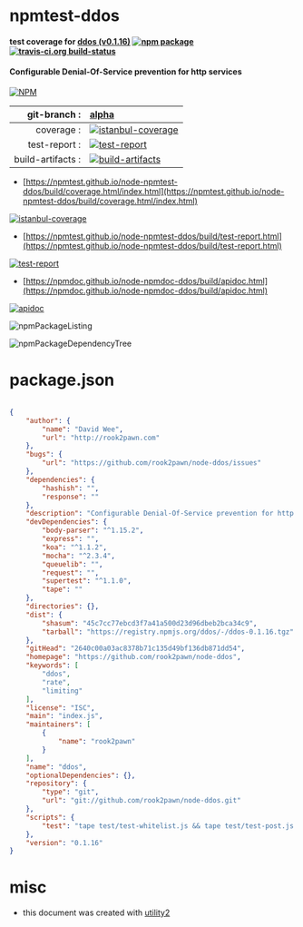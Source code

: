 # npmtest-ddos

#### test coverage for  [ddos (v0.1.16)](https://github.com/rook2pawn/node-ddos)  [![npm package](https://img.shields.io/npm/v/npmtest-ddos.svg?style=flat-square)](https://www.npmjs.org/package/npmtest-ddos) [![travis-ci.org build-status](https://api.travis-ci.org/npmtest/node-npmtest-ddos.svg)](https://travis-ci.org/npmtest/node-npmtest-ddos)

#### Configurable Denial-Of-Service prevention for http services

[![NPM](https://nodei.co/npm/ddos.png?downloads=true&downloadRank=true&stars=true)](https://www.npmjs.com/package/ddos)

| git-branch : | [alpha](https://github.com/npmtest/node-npmtest-ddos/tree/alpha)|
|--:|:--|
| coverage : | [![istanbul-coverage](https://npmtest.github.io/node-npmtest-ddos/build/coverage.badge.svg)](https://npmtest.github.io/node-npmtest-ddos/build/coverage.html/index.html)|
| test-report : | [![test-report](https://npmtest.github.io/node-npmtest-ddos/build/test-report.badge.svg)](https://npmtest.github.io/node-npmtest-ddos/build/test-report.html)|
| build-artifacts : | [![build-artifacts](https://npmtest.github.io/node-npmtest-ddos/glyphicons_144_folder_open.png)](https://github.com/npmtest/node-npmtest-ddos/tree/gh-pages/build)|

- [https://npmtest.github.io/node-npmtest-ddos/build/coverage.html/index.html](https://npmtest.github.io/node-npmtest-ddos/build/coverage.html/index.html)

[![istanbul-coverage](https://npmtest.github.io/node-npmtest-ddos/build/screenCapture.buildCi.browser.%252Ftmp%252Fbuild%252Fcoverage.lib.html.png)](https://npmtest.github.io/node-npmtest-ddos/build/coverage.html/index.html)

- [https://npmtest.github.io/node-npmtest-ddos/build/test-report.html](https://npmtest.github.io/node-npmtest-ddos/build/test-report.html)

[![test-report](https://npmtest.github.io/node-npmtest-ddos/build/screenCapture.buildCi.browser.%252Ftmp%252Fbuild%252Ftest-report.html.png)](https://npmtest.github.io/node-npmtest-ddos/build/test-report.html)

- [https://npmdoc.github.io/node-npmdoc-ddos/build/apidoc.html](https://npmdoc.github.io/node-npmdoc-ddos/build/apidoc.html)

[![apidoc](https://npmdoc.github.io/node-npmdoc-ddos/build/screenCapture.buildCi.browser.%252Ftmp%252Fbuild%252Fapidoc.html.png)](https://npmdoc.github.io/node-npmdoc-ddos/build/apidoc.html)

![npmPackageListing](https://npmtest.github.io/node-npmtest-ddos/build/screenCapture.npmPackageListing.svg)

![npmPackageDependencyTree](https://npmtest.github.io/node-npmtest-ddos/build/screenCapture.npmPackageDependencyTree.svg)



# package.json

```json

{
    "author": {
        "name": "David Wee",
        "url": "http://rook2pawn.com"
    },
    "bugs": {
        "url": "https://github.com/rook2pawn/node-ddos/issues"
    },
    "dependencies": {
        "hashish": "",
        "response": ""
    },
    "description": "Configurable Denial-Of-Service prevention for http services",
    "devDependencies": {
        "body-parser": "^1.15.2",
        "express": "",
        "koa": "^1.1.2",
        "mocha": "^2.3.4",
        "queuelib": "",
        "request": "",
        "supertest": "^1.1.0",
        "tape": ""
    },
    "directories": {},
    "dist": {
        "shasum": "45c7cc77ebcd3f7a41a500d23d96dbeb2bca34c9",
        "tarball": "https://registry.npmjs.org/ddos/-/ddos-0.1.16.tgz"
    },
    "gitHead": "2640c00a03ac8378b71c135d49bf136db871dd54",
    "homepage": "https://github.com/rook2pawn/node-ddos",
    "keywords": [
        "ddos",
        "rate",
        "limiting"
    ],
    "license": "ISC",
    "main": "index.js",
    "maintainers": [
        {
            "name": "rook2pawn"
        }
    ],
    "name": "ddos",
    "optionalDependencies": {},
    "repository": {
        "type": "git",
        "url": "git://github.com/rook2pawn/node-ddos.git"
    },
    "scripts": {
        "test": "tape test/test-whitelist.js && tape test/test-post.js && tape test/test-express.js && mocha --harmony test/test-koa.js"
    },
    "version": "0.1.16"
}
```



# misc
- this document was created with [utility2](https://github.com/kaizhu256/node-utility2)

